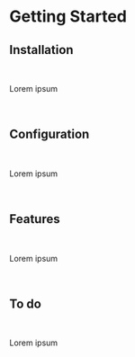 # Getting Started

## Installation

<br>

Lorem ipsum

<br>

## Configuration

<br>

Lorem ipsum

<br>

## Features

<br>

Lorem ipsum

<br>

## To do

<br>

Lorem ipsum

<br>